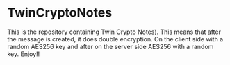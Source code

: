 # TwinCryptoNotes

This is the repository containing Twin Crypto Notes). This means that after the message is created, it does double encryption. On the client side with a random AES256 key and after on the server side AES256 with a random key. Enjoy!!
